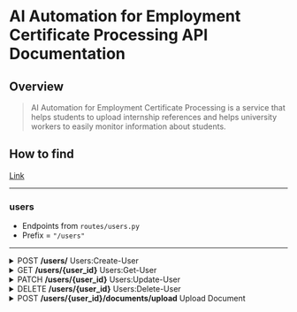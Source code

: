 # AI Automation for Employment Certificate Processing API Documentation

## Overview

> AI Automation for Employment Certificate Processing is a service that helps students to upload internship references
>and helps university workers to easily monitor information about students.


## How to find

[Link](https://github.com/SWP2025-Team-7/Backend)

---

### users

- Endpoints from `routes/users.py`
- Prefix = `"/users"`

---
<details> 
<summary> POST <b>/users/</b> Users:Create-User </summary>

##### **Description**

Add new user in database

##### **Request body**

```json
{
    {
      "user_id": 0,
      "alias": "string"
    }
}
```

##### **Responses**

---

<details> <summary> <b>Code</b> - 200 </summary>

**Description** - User updated.

**Example Value**:

```json
   {
  "user_id": 0,
  "alias": "string",
  "mail": "string",
  "name": "string",
  "surname": "string",
  "patronymic": "string",
  "phone_number": "string",
  "citizens": "string",
  "duty_to_work": "yes",
  "duty_status": "working",
  "grant_amount": 0,
  "duty_period": 0,
  "company": "string",
  "position": "string",
  "start_date": "2025-07-17",
  "end_date": "2025-07-17",
  "salary": 0
 }
```

</details>

---

<details> <summary> <b>Code</b> - 201 </summary>

**Description** - User created

**Example Value**:

```json
 {
  "user_id": 0,
  "alias": "string",
  "mail": "string",
  "name": "string",
  "surname": "string",
  "patronymic": "string",
  "phone_number": "string",
  "citizens": "string",
  "duty_to_work": "yes",
  "duty_status": "working",
  "grant_amount": 0,
  "duty_period": 0,
  "company": "string",
  "position": "string",
  "start_date": "2025-07-17",
  "end_date": "2025-07-17",
  "salary": 0
 }
```

</details>

---

<details> <summary> <b>Code</b> - 400 </summary>

**Description** - User already exists

**Example value**:

```json
 {
  "user_id": 0,
  "alias": "string",
  "mail": "string",
  "name": "string",
  "surname": "string",
  "patronymic": "string",
  "phone_number": "string",
  "citizens": "string",
  "duty_to_work": "yes",
  "duty_status": "working",
  "grant_amount": 0,
  "duty_period": 0,
  "company": "string",
  "position": "string",
  "start_date": "2025-07-17",
  "end_date": "2025-07-17",
  "salary": 0
 }
```

</details>

---

<details> <summary> <b>Code</b> - 422 </summary>

**Description** - Validation Error

**Example value**:

```json
{
  "detail": [
    {
      "loc": [
        "string",
        0
      ],
      "msg": "string",
      "type": "string"
    }
  ]
}
```

---

</details>

</details>

<details>

<summary> GET <b>/users/{user_id}</b> Users:Get-User</summary>

##### **Description**

Searching for the student in database

##### **Parameters**

|name|description|
|---|---|
|user_id|0|

##### **Responses**

###### **Curl**

```bash
 curl -X 'GET' \
  'http://localhost:8000/users/0' \
  -H 'accept: application/json'
```

###### Request URL

`http://localhost:8000/users/0`

###### Server Responses

<details> 

<summary> <b>Code</b> - 200 </summary>

**Description** - User found

**Example value**

```json
{
  "user_id": 0,
  "alias": "string",
  "mail": "string",
  "name": "string",
  "surname": "string",
  "patronymic": "string",
  "phone_number": "string",
  "citizens": "string",
  "duty_to_work": "yes",
  "duty_status": "working",
  "grant_amount": 0,
  "duty_period": 0,
  "company": "string",
  "position": "string",
  "start_date": "2025-07-17",
  "end_date": "2025-07-17",
  "salary": 0
 }
```

</details>

<details> 

<summary> <b>Code</b> - 404 </summary>

**Description** User not found

</details>

<details> 

<summary> <b>Code</b> - 422 </summary>

**Description** Validation Error

**Example Value**

```json
 {
  "detail": [
    {
      "loc": [
        "string",
        0
      ],
      "msg": "string",
      "type": "string"
    }
  ]
 }
```

</details>

</details>

<details>

<summary> PATCH <b>/users/{user_id}</b> Users:Update-User</summary>

##### **Description**

To update information about student.

##### **Parameters**

|name|description|
|---|---|
|user_id|0|

##### **Request body**

```json
 {
  "user_id": 0,
  "alias": "string",
  "mail": "string",
  "name": "string",
  "surname": "string",
  "patronymic": "string",
  "phone_number": "string",
  "citizens": "string",
  "duty_to_work": "yes",
  "duty_status": "working",
  "grant_amount": 0,
  "duty_period": 0,
  "company": "string",
  "position": "string",
  "start_date": "2025-07-14",
  "end_date": "2025-07-04",
  "salary": 0
 }
```

##### **Responses**

###### **Curl**

```bash
  curl -X 'PATCH' \
  'http://localhost:8000/users/0' \
  -H 'accept: application/json' \
  -H 'Content-Type: application/json' \
  -d '{
  "user_id": 0,
  "alias": "string",
  "mail": "string",
  "name": "string",
  "surname": "string",
  "patronymic": "string",
  "phone_number": "string",
  "citizens": "string",
   "duty_to_work": "yes",
  "duty_status": "working",
  "grant_amount": 0,
  "duty_period": 0,
  "company": "string",
  "position": "string",
  "start_date": "2025-07-14",
  "end_date": "2025-07-04",
  "salary": 0
 }'
```

###### Request URL

`http://localhost:8000/users/0`

###### Server Responses

<details>

<summary> <b>Code</b> - 200</summary>

**Description** -  User updated

**Example value**

```json
{
  "user_id": 0,
  "alias": "string",
  "mail": "string",
  "name": "string",
  "surname": "string",
  "patronymic": "string",
  "phone_number": "string",
  "citizens": "string",
  "duty_to_work": "yes",
  "duty_status": "working",
  "grant_amount": 0,
  "duty_period": 0,
  "company": "string",
  "position": "string",
  "start_date": "2025-07-17",
  "end_date": "2025-07-17",
  "salary": 0
 }
```

</details>

<details> 

<summary> <b>Code</b> - 404 </summary>

**Description** User not found

</details>

<details> 

<summary> <b>Code</b> - 422 </summary>

**Description** Validation Error

**Example Value**

```json
 {
  "detail": [
    {
      "loc": [
        "string",
        0
      ],
      "msg": "string",
      "type": "string"
    }
  ]
 }
```

</details>

</details>

<details>

<summary>  DELETE <b>/users/{user_id}</b> Users:Delete-User </summary>

##### **Description**

Deletion user from database

##### **Parameters**

|name|description|
|---|---|
|user_id|0|

##### **Responses**

<details>

<summary> <b>Code</b> - 200 </summary>

**Description** - User deleted

**Example Value** - `"string"`

</details>

<details> 

<summary> <b>Code</b> - 404 </summary>

**Description** User not found

</details>

<details>

<summary> <b>Code</b> - 422 </summary>

**Description** -  Validation Error

**Example value**:

```json
 {
  "detail": [
    {
      "loc": [
        "string",
        0
      ],
      "msg": "string",
      "type": "string"
    }
  ]
 }
```

</details>

</details>

<details>

<summary> POST <b>/users/{user_id}/documents/upload</b> Upload Document </summary>

##### **Description**

Uploading references.

##### **Parameters**

|name|description|
|---|---|
|user_id|0|

##### **Request body**

**Example value**:

```json
 {
  "file_path": "string"
 }
```

##### Responses

<details>

<summary> <b>Code</b> - 200 <summary>

**Description** - Successful Response

**Example value**:

```json
 {
  "output": {
    "fullName": "string",
    "position": "string",
    "salary": 0,
    "startDate": "string",
    "company": "string",
    "authenticity": "string",
    "authenticityConfidence": 0
  }
 }
```

</details>

<details>

<summary> <b>Code</b> - 422 <summary>

**Description** - Validation Error

**Example value**:

```json
 {
  "detail": [
    {
      "loc": [
        "string",
        0
      ],
      "msg": "string",
      "type": "string"
    }
  ]
 }
```

</details>

</details>